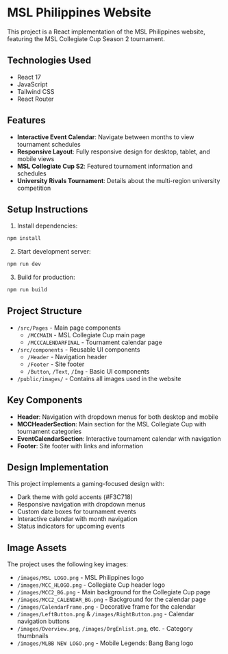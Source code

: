 # MSL Philippines Website

This project is a React implementation of the MSL Philippines website, featuring the MSL Collegiate Cup Season 2 tournament.

## Technologies Used

- React 17
- JavaScript
- Tailwind CSS
- React Router

## Features

- **Interactive Event Calendar**: Navigate between months to view tournament schedules
- **Responsive Layout**: Fully responsive design for desktop, tablet, and mobile views
- **MSL Collegiate Cup S2**: Featured tournament information and schedules
- **University Rivals Tournament**: Details about the multi-region university competition

## Setup Instructions

1. Install dependencies:
```bash
npm install
```

2. Start development server:
```bash
npm run dev
```

3. Build for production:
```bash
npm run build
```

## Project Structure

- `/src/Pages` - Main page components
  - `/MCCMAIN` - MSL Collegiate Cup main page
  - `/MCCCALENDARFINAL` - Tournament calendar page
- `/src/components` - Reusable UI components
  - `/Header` - Navigation header
  - `/Footer` - Site footer
  - `/Button`, `/Text`, `/Img` - Basic UI components
- `/public/images/` - Contains all images used in the website

## Key Components

- **Header**: Navigation with dropdown menus for both desktop and mobile
- **MCCHeaderSection**: Main section for the MSL Collegiate Cup with tournament categories
- **EventCalendarSection**: Interactive tournament calendar with navigation
- **Footer**: Site footer with links and information

## Design Implementation

This project implements a gaming-focused design with:

- Dark theme with gold accents (#F3C718)
- Responsive navigation with dropdown menus
- Custom date boxes for tournament events
- Interactive calendar with month navigation
- Status indicators for upcoming events

## Image Assets

The project uses the following key images:

- `/images/MSL LOGO.png` - MSL Philippines logo
- `/images/MCC_HLOGO.png` - Collegiate Cup header logo
- `/images/MCC2_BG.png` - Main background for the Collegiate Cup page
- `/images/MCC2_CALENDAR_BG.png` - Background for the calendar page
- `/images/CalendarFrame.png` - Decorative frame for the calendar
- `/images/LeftButton.png` & `/images/RightButton.png` - Calendar navigation buttons
- `/images/Overview.png`, `/images/OrgEnlist.png`, etc. - Category thumbnails
- `/images/MLBB NEW LOGO.png` - Mobile Legends: Bang Bang logo
